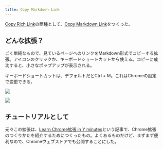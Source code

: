 ```yaml
---
title: Copy Markdown Link
---
```

[Copy Rich Link](https://chrome.google.com/webstore/detail/copy-rich-link/hikiamlgpdcabppakpmemaofmkgknpea)の亜種として、[Copy Markdown Link](https://chrome.google.com/webstore/detail/copy-markdown-link/gkceaaphhbeanfciglgpffnncfpipjpa)をつくった。

どんな拡張？
------

ごく単純なもので、見ているページへのリンクをMarkdown形式でコピーする拡張。アイコンのクリックか、キーボードショートカットから使える。コピーに成功すると、小さなポップアップが表示される。

キーボードショートカットは、デフォルトだとCtrl + M。これはChromeの設定で変更できる。

![](https://lh6.googleusercontent.com/1t6Flyu1fiY0CeVnjb006VALl02mgJLuJk0KyK3FjVsO2lbDrRsOeP6xryhi2CnyIioV64u-b6sovzB39ZpRIAjB3Qq2xMkw0X06wwic7fJiTHgiwoLKKytLNKDtwmU70UBhL14-XhRlazn5AhAURLXeGez1QJ2OuinSOXvYMyKteQr0XxE2EDmb)

![](https://lh4.googleusercontent.com/pwNyQoApE7les5g-JoRDpsRHTaxhnmUu6BCY4UAVj3tKRlsP3abmBQ5W-0edoBFK-nmGMJhKTkBm2jqGk_dx57W4BW3HcqWXvYzxr4z6SO2W5J9J0qbwLWXIMwZguQX-bwyH8JdpE1tsmpHDPG3gwp8uCYNxPtPeqZgPMDSjViqXbM1tOs2crmu-)

チュートリアルとして
----------

元々この拡張は、[Learn Chrome拡張 in Y minutes](https://r7kamura.com/articles/2022-05-18-learn-chrome-extention-in-y-minutes)という記事で、Chrome拡張のつくりかたを紹介するためにつくったもの。よくあるものだけど、まずまず便利なので、Chromeウェブストアでも公開することにした。
